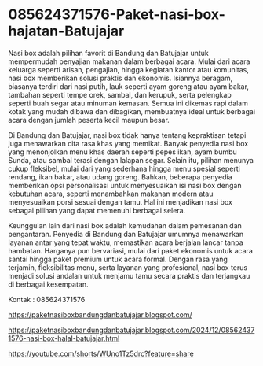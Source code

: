 # 085624371576-Paket-nasi-box-hajatan-Batujajar
Nasi box adalah pilihan favorit di Bandung dan Batujajar untuk mempermudah penyajian makanan dalam berbagai acara. Mulai dari acara keluarga seperti arisan, pengajian, hingga kegiatan kantor atau komunitas, nasi box memberikan solusi praktis dan ekonomis. Isiannya beragam, biasanya terdiri dari nasi putih, lauk seperti ayam goreng atau ayam bakar, tambahan seperti tempe orek, sambal, dan kerupuk, serta pelengkap seperti buah segar atau minuman kemasan. Semua ini dikemas rapi dalam kotak yang mudah dibawa dan dibagikan, membuatnya ideal untuk berbagai acara dengan jumlah peserta kecil maupun besar.  

Di Bandung dan Batujajar, nasi box tidak hanya tentang kepraktisan tetapi juga menawarkan cita rasa khas yang memikat. Banyak penyedia nasi box yang menonjolkan menu khas daerah seperti pepes ikan, ayam bumbu Sunda, atau sambal terasi dengan lalapan segar. Selain itu, pilihan menunya cukup fleksibel, mulai dari yang sederhana hingga menu spesial seperti rendang, ikan bakar, atau udang goreng. Bahkan, beberapa penyedia memberikan opsi personalisasi untuk menyesuaikan isi nasi box dengan kebutuhan acara, seperti menambahkan makanan modern atau menyesuaikan porsi sesuai dengan tamu. Hal ini menjadikan nasi box sebagai pilihan yang dapat memenuhi berbagai selera.  

Keunggulan lain dari nasi box adalah kemudahan dalam pemesanan dan pengantaran. Penyedia di Bandung dan Batujajar umumnya menawarkan layanan antar yang tepat waktu, memastikan acara berjalan lancar tanpa hambatan. Harganya pun bervariasi, mulai dari paket ekonomis untuk acara santai hingga paket premium untuk acara formal. Dengan rasa yang terjamin, fleksibilitas menu, serta layanan yang profesional, nasi box terus menjadi solusi andalan untuk menjamu tamu secara praktis dan terjangkau di berbagai kesempatan.

Kontak :
085624371576

https://paketnasiboxbandungdanbatujajar.blogspot.com/

https://paketnasiboxbandungdanbatujajar.blogspot.com/2024/12/085624371576-nasi-box-halal-batujajar.html

https://youtube.com/shorts/WUno1Tz5drc?feature=share

